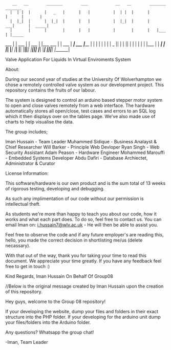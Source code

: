        __   __        _______        ___            __   __        _______        _______ 
      |  | |  |      |   _   |      |   |          |  | |  |      |       |      |       |
      |  |_|  |      |  |_|  |      |   |          |  |_|  |      |    ___|      |  _____|
      |       |      |       |      |   |          |       |      |   |___       | |_____ 
 ___  |       | ___  |       | ___  |   |___  ___  |       | ___  |    ___| ___  |_____  |
|   |  |     | |   | |   _   ||   | |       ||   |  |     | |   | |   |___ |   |  _____| |
|___|   |___|  |___| |__| |__||___| |_______||___|   |___|  |___| |_______||___| |_______|

Valve Application For Liquids In Virtual Enviroments System

About:

During our second year of studies at the University Of Wolverhampton we chose a remotely controlled valve system as our development project. This repository contains the fruits of our labour.

The system is designed to control an arduino based stepper motor system to open and close valves remotely from a web interface. The hardware automatically stores all open/close, test cases and errors to an SQL log which it then displays over on the tables page. We've also made use of charts to help visualise the data.

The group includes;

Iman Hussain - Team Leader
Muhammed Sidique - Business Analayst & Chief Researcher
Will Barker - Principle Web Devloper
Ryan Singh - Web Security Assistant
Adam Peason - Hardware Engineer
Mohammed Marouffi - Embedded Systems Developer
Abdu Dafiri - Database Archiectet, Administrator & Curator

License Information:

This software/hardware is our own product and is the sum total of 13 weeks of rigorous testing, developing and debugging.

As such any implimentation of our code without our permission is intellectual theft. 

As students we're more than happy to teach you about our code, how it works and what each part does. To do so, feel free to contact us. You can email Iman on: i.hussain7@wlv.ac.uk - He will then be able to assist you.

Feel free to observe the code and if any future employer's are reading this, hello, you made the correct decision in shortlisting me/us (delete necassary).

With that out of the way, thank you for taking your time to read this document. We appreciate your time greatly. If you have any feedback feel free to get in touch :)

Kind Regards,
Iman Hussain On Behalf Of Group08


//Below is the original message created by Iman Hussain upon the creation of this repository.

Hey guys, welcome to the Group 08 repository!

If your developing the website, dump your files and folders in their exact structure into the PHP folder.
If your developing for the arduino unit dump your files/folders into the Arduino folder.

Any questions? Whatsapp the group chat!

-Iman, Team Leader